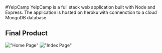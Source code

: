 #YelpCamp
YelpCamp is a full stack web application built with Node and Express.
The application is hosted on heroku with connenction to a cloud MongoDB database.

## Final Product

!["Home Page"]()
!["Index Page"]()
